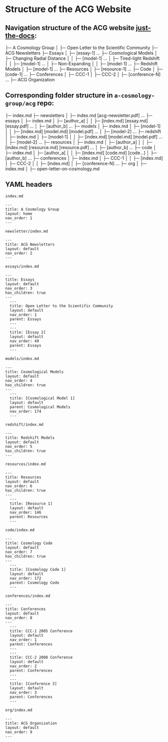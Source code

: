 # Structure of the ACG Website


## Navigation structure of the ACG website [just-the-docs](https://just-the-docs.com/):

├─ A Cosmology Group
│  ├─ Open Letter to the Scientific Community
├─ ACG Newsletters
├─ Essays
│  ├─ [essay-1] ...
├─ Cosmological Models
│  ├─ Changing Radial Distance
│  │  ├─ [model-1] ...
│  ├─ Tired-light Redshift
│  │  ├─ [model-1] ...
│  ├─ Non-Expanding
│  │  ├─ [model-1] ...
├─ Redshift Models
│  ├─ [model-1] ...
├─ Resources
│  ├─ [resource-1] ...
├─ Code
│  ├─ [code-1] ...
├─ Conferences
│  ├─ CCC-1
│  ├─ CCC-2
│  ├─ [conference-N] ...
├─ ACG Organization


## Corresponding **folder** structure in `a-cosmology-group/acg` repo:

├─ index.md
├─ newsletters
│  ├─ index.md [acg-newsletter.pdf] ...
├─ essays
│  ├─ index.md
│  ├─ [author_a]
│  │  ├─ [index.md] [essay.md] [essay.pdf] ...
│  ├─ [author_b] ...
├─ models
│  ├─ index.md
│  ├─ [model-1]
│  │  ├─ [index.md] [model.md] [model.pdf] ...
│  ├─ [model-2] ...
├─ redshift
│  ├─ index.md
│  ├─ [model-1]
│  │  ├─ [index.md] [model.md] [model.pdf] ...
│  ├─ [model-2] ...
├─ resources
│  ├─ index.md
│  ├─ [author_a]
│  │  ├─ [index.md] [resource.md] [resource.pdf] ...
│  ├─ [author_b] ...
├─ code
│  ├─ index.md
│  ├─ [author_a]
│  │  ├─ [index.md] [code.md] [code...]
│  ├─ [author_b] ...
├─ conferences
│  ├─ index.md
│  ├─ CCC-1
│  │  ├─ [index.md]
│  ├─ CCC-2
│  │  ├─ [index.md]
│  ├─ [conference-N] ...
├─ org
│  ├─ index.md
│  ├─ open-letter-on-cosmology.md


## YAML headers

`index.md`
```
---
title: A Cosmology Group
layout: home
nav_order: 1
---
```

`newsletter/index.md`
```
---
title: ACG Newsletters
layout: default
nav_order: 2
---
```

`essays/index.md`
```
---
title: Essays
layout: default
nav_order: 3
has_children: true
---
  ---
  title: Open Letter to the Scientific Community
  layout: default
  nav_order: 1
  parent: Essays
  ---
  ---
  title: [Essay 2]
  layout: default
  nav_order: 49
  parent: Essays
  ---
```

`models/index.md`
```
---
title: Cosmological Models
layout: default
nav_order: 4
has_children: true
---
  ---
  title: [Cosmological Model 1]
  layout: default
  parent: Cosmological Models
  nav_order: 174
  ---
```

`redshift/index.md`
```
---
title: Redshift Models
layout: default
nav_order: 5
has_children: true
---
```

`resources/index.md`
```
---
title: Resources
layout: default
nav_order: 6
has_children: true
---
  ---
  title: [Resource 1]
  layout: default
  nav_order: 146
  parent: Resources
  ---
```

`code/index.md`
```
---
title: Cosmology Code
layout: default
nav_order: 7
has_children: true
---
  ---
  title: [Cosmology Code 1]
  layout: default
  nav_order: 172
  parent: Cosmology Code
  ---
```

`conferences/index.md`
```
---
title: Conferences
layout: default
nav_order: 8
---
  ---
  title: CCC-1 2005 Conference
  layout: default
  nav_order: 1
  parent: Conferences
  ---
  ---
  title: CCC-2 2008 Conference
  layout: default
  nav_order: 2
  parent: Conferences
  ---
  ---
  title: [Conference 3]
  layout: default
  nav_order: 3
  parent: Conferences
  ---
```

`org/index.md`
```
---
title: ACG Organization
layout: default
nav_order: 9
---
```
